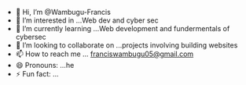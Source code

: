 - 👋 Hi, I’m @Wambugu-Francis
- 👀 I’m interested in ...Web dev and cyber sec
- 🌱 I’m currently learning ...Web development and fundermentals of cybersec
- 💞️ I’m looking to collaborate on ...projects involving building websites 
- 📫 How to reach me ... franciswambugu05@gmail.com
- 😄 Pronouns: ...he
- ⚡ Fun fact: ...

<!---
Wambugu-Francis/Wambugu-Francis is a ✨ special ✨ repository because its `README.md` (this file) appears on your GitHub profile.
You can click the Preview link to take a look at your changes.
--->
